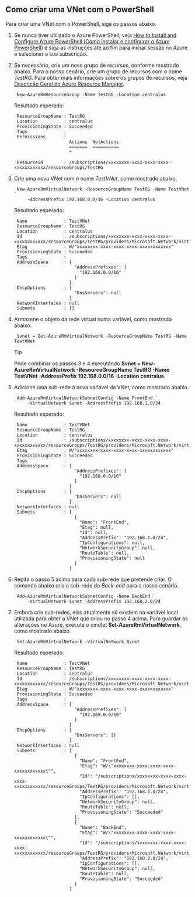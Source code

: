 ## Como criar uma VNet com o PowerShell
Para criar uma VNet com o PowerShell, siga os passos abaixo.

1. Se nunca tiver utilizado o Azure PowerShell, veja [How to Install and Configure Azure PowerShell (Como instalar e configurar o Azure PowerShell)](../articles/powershell-install-configure.md) e siga as instruções até ao fim para iniciar sessão no Azure e selecionar a sua subscrição.
2. Se necessário, crie um novo grupo de recursos, conforme mostrado abaixo. Para o nosso cenário, crie um grupo de recursos com o nome *TestRG*. Para obter mais informações sobre os grupos de recursos, veja [Descrição Geral do Azure Resource Manager](../articles/resource-group-overview.md).
   
        New-AzureRmResourceGroup -Name TestRG -Location centralus
   
    Resultado esperado:
   
        ResourceGroupName : TestRG
        Location          : centralus
        ProvisioningState : Succeeded
        Tags              :
        Permissions       :
                            Actions  NotActions
                            =======  ==========
                            *
   
        ResourceId        : /subscriptions/xxxxxxxx-xxxx-xxxx-xxxx-xxxxxxxxxxxx/resourceGroups/TestRG   
3. Crie uma nova VNet com o nome *TestVNet*, como mostrado abaixo.
   
        New-AzureRmVirtualNetwork -ResourceGroupName TestRG -Name TestVNet `
            -AddressPrefix 192.168.0.0/16 -Location centralus   
   
    Resultado esperado:
   
        Name              : TestVNet
        ResourceGroupName : TestRG
        Location          : centralus
        Id                : /subscriptions/xxxxxxxx-xxxx-xxxx-xxxx-xxxxxxxxxxxx/resourceGroups/TestRG/providers/Microsoft.Network/virtualNetworks/TestVNet
        Etag              : W/"xxxxxxxx-xxxx-xxxx-xxxx-xxxxxxxxxxxx"
        ProvisioningState : Succeeded
        Tags              :
        AddressSpace      : {
                              "AddressPrefixes": [
                                "192.168.0.0/16"
                              ]
                            }
        DhcpOptions       : {
                              "DnsServers": null
                            }
        NetworkInterfaces : null
        Subnets           : []
4. Armazene o objeto da rede virtual numa variável, como mostrado abaixo.
   
        $vnet = Get-AzureRmVirtualNetwork -ResourceGroupName TestRG -Name TestVNet
   
   > [!TIP]
   > Pode combinar os passos 3 e 4 executando **$vnet = New-AzureRmVirtualNetwork -ResourceGroupName TestRG -Name TestVNet -AddressPrefix 192.168.0.0/16 -Location centralus**.
   > 
   > 
5. Adicione uma sub-rede à nova variável da VNet, como mostrado abaixo.
   
        Add-AzureRmVirtualNetworkSubnetConfig -Name FrontEnd `
            -VirtualNetwork $vnet -AddressPrefix 192.168.1.0/24
   
    Resultado esperado:
   
        Name              : TestVNet
        ResourceGroupName : TestRG
        Location          : centralus
        Id                : /subscriptions/xxxxxxxx-xxxx-xxxx-xxxx-xxxxxxxxxxxx/resourceGroups/TestRG/providers/Microsoft.Network/virtualNetworks/TestVNet
        Etag              : W/"xxxxxxxx-xxxx-xxxx-xxxx-xxxxxxxxxxxx"
        ProvisioningState : Succeeded
        Tags              :
        AddressSpace      : {
                              "AddressPrefixes": [
                                "192.168.0.0/16"
                              ]
                            }
        DhcpOptions       : {
                              "DnsServers": null
                            }
        NetworkInterfaces : null
        Subnets           : [
                              {
                                "Name": "FrontEnd",
                                "Etag": null,
                                "Id": null,
                                "AddressPrefix": "192.168.1.0/24",
                                "IpConfigurations": null,
                                "NetworkSecurityGroup": null,
                                "RouteTable": null,
                                "ProvisioningState": null
                              }
                            ]
6. Repita o passo 5 acima para cada sub-rede que pretende criar. O comando abaixo cria a sub-rede do *Back-end* para o nosso cenário.
   
        Add-AzureRmVirtualNetworkSubnetConfig -Name BackEnd `
            -VirtualNetwork $vnet -AddressPrefix 192.168.2.0/24
7. Embora crie sub-redes, elas atualmente só existem na variável local utilizada para obter a VNet que criou no passo 4 acima. Para guardar as alterações no Azure, execute o cmdlet **Set-AzureRmVirtualNetwork**, como mostrado abaixo.
   
        Set-AzureRmVirtualNetwork -VirtualNetwork $vnet 
   
    Resultado esperado:
   
        Name              : TestVNet
        ResourceGroupName : TestRG
        Location          : centralus
        Id                : /subscriptions/xxxxxxxx-xxxx-xxxx-xxxx-xxxxxxxxxxxx/resourceGroups/TestRG/providers/Microsoft.Network/virtualNetworks/TestVNet
        Etag              : W/"xxxxxxxx-xxxx-xxxx-xxxx-xxxxxxxxxxxx"
        ProvisioningState : Succeeded
        Tags              :
        AddressSpace      : {
                              "AddressPrefixes": [
                                "192.168.0.0/16"
                              ]
                            }
        DhcpOptions       : {
                              "DnsServers": []
                            }
        NetworkInterfaces : null
        Subnets           : [
                              {
                                "Name": "FrontEnd",
                                "Etag": "W/\"xxxxxxxx-xxxx-xxxx-xxxx-xxxxxxxxxxxx\"",
                                "Id": "/subscriptions/xxxxxxxx-xxxx-xxxx-xxxx-xxxxxxxxxxxx/resourceGroups/TestRG/providers/Microsoft.Network/virtualNetworks/TestVNet/subnets/FrontEnd",
                                "AddressPrefix": "192.168.1.0/24",
                                "IpConfigurations": [],
                                "NetworkSecurityGroup": null,
                                "RouteTable": null,
                                "ProvisioningState": "Succeeded"
                              },
                              {
                                "Name": "BackEnd",
                                "Etag": "W/\"xxxxxxxx-xxxx-xxxx-xxxx-xxxxxxxxxxxx\"",
                                "Id": "/subscriptions/xxxxxxxx-xxxx-xxxx-xxxx-xxxxxxxxxxxx/resourceGroups/TestRG/providers/Microsoft.Network/virtualNetworks/TestVNet/subnets/BackEnd",
                                "AddressPrefix": "192.168.2.0/24",
                                "IpConfigurations": [],
                                "NetworkSecurityGroup": null,
                                "RouteTable": null,
                                "ProvisioningState": "Succeeded"
                              }
                            ]

<!--HONumber=Jun16_HO2-->


